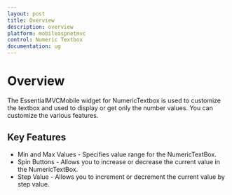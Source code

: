 ```yaml
---
layout: post
title: Overview
description: overview
platform: mobileaspnetmvc
control: Numeric Textbox
documentation: ug
---
```


# Overview

The EssentialMVCMobile widget for NumericTextbox is used to customize the textbox and used to display or get only the number values. You can customize the various features. 

## Key Features

* Min and Max Values - Specifies value range for the NumericTextBox.
* Spin Buttons - Allows you to increase or decrease the current value in the NumericTextBox.
* Step Value - Allows you to increment or decrement the current value by step value.
